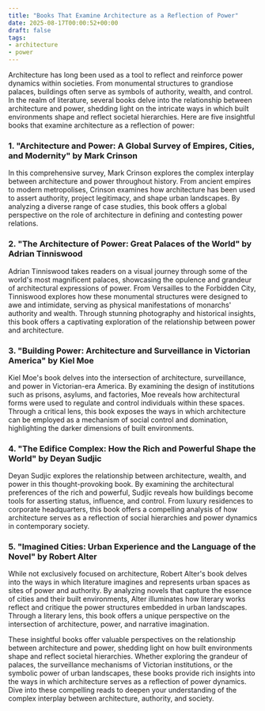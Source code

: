 ```yaml
---
title: "Books That Examine Architecture as a Reflection of Power"
date: 2025-08-17T00:00:52+00:00
draft: false
tags: 
- architecture
- power
---
```


Architecture has long been used as a tool to reflect and reinforce power dynamics within societies. From monumental structures to grandiose palaces, buildings often serve as symbols of authority, wealth, and control. In the realm of literature, several books delve into the relationship between architecture and power, shedding light on the intricate ways in which built environments shape and reflect societal hierarchies. Here are five insightful books that examine architecture as a reflection of power:

### 1. "Architecture and Power: A Global Survey of Empires, Cities, and Modernity" by Mark Crinson

In this comprehensive survey, Mark Crinson explores the complex interplay between architecture and power throughout history. From ancient empires to modern metropolises, Crinson examines how architecture has been used to assert authority, project legitimacy, and shape urban landscapes. By analyzing a diverse range of case studies, this book offers a global perspective on the role of architecture in defining and contesting power relations.

### 2. "The Architecture of Power: Great Palaces of the World" by Adrian Tinniswood

Adrian Tinniswood takes readers on a visual journey through some of the world's most magnificent palaces, showcasing the opulence and grandeur of architectural expressions of power. From Versailles to the Forbidden City, Tinniswood explores how these monumental structures were designed to awe and intimidate, serving as physical manifestations of monarchs' authority and wealth. Through stunning photography and historical insights, this book offers a captivating exploration of the relationship between power and architecture.

### 3. "Building Power: Architecture and Surveillance in Victorian America" by Kiel Moe

Kiel Moe's book delves into the intersection of architecture, surveillance, and power in Victorian-era America. By examining the design of institutions such as prisons, asylums, and factories, Moe reveals how architectural forms were used to regulate and control individuals within these spaces. Through a critical lens, this book exposes the ways in which architecture can be employed as a mechanism of social control and domination, highlighting the darker dimensions of built environments.

### 4. "The Edifice Complex: How the Rich and Powerful Shape the World" by Deyan Sudjic

Deyan Sudjic explores the relationship between architecture, wealth, and power in this thought-provoking book. By examining the architectural preferences of the rich and powerful, Sudjic reveals how buildings become tools for asserting status, influence, and control. From luxury residences to corporate headquarters, this book offers a compelling analysis of how architecture serves as a reflection of social hierarchies and power dynamics in contemporary society.

### 5. "Imagined Cities: Urban Experience and the Language of the Novel" by Robert Alter

While not exclusively focused on architecture, Robert Alter's book delves into the ways in which literature imagines and represents urban spaces as sites of power and authority. By analyzing novels that capture the essence of cities and their built environments, Alter illuminates how literary works reflect and critique the power structures embedded in urban landscapes. Through a literary lens, this book offers a unique perspective on the intersection of architecture, power, and narrative imagination.

These insightful books offer valuable perspectives on the relationship between architecture and power, shedding light on how built environments shape and reflect societal hierarchies. Whether exploring the grandeur of palaces, the surveillance mechanisms of Victorian institutions, or the symbolic power of urban landscapes, these books provide rich insights into the ways in which architecture serves as a reflection of power dynamics. Dive into these compelling reads to deepen your understanding of the complex interplay between architecture, authority, and society.